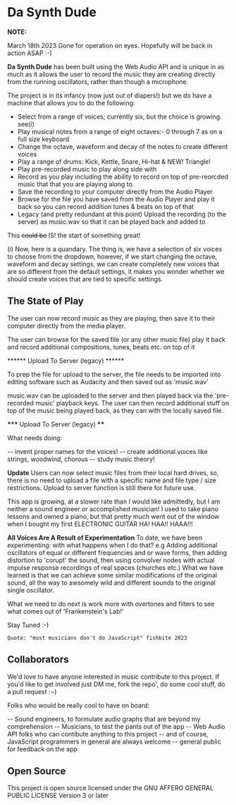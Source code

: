 # Da Synth Dude

**NOTE:**

March 18th 2023
Gone for operation on eyes. Hopefully will be back in action ASAP :-)

**Da Synth Dude** has been built using the Web Audio API and is unique in as much as
it allows the user to record the music they are creating directly from the running
oscillators, rather than though a microphone.

The project is in its infancy (now just out of diapers!) but we do have a machine that allows you to do the
following:

- Select from a range of voices; currently six, but the choice is growing. see(i)
- Play musical notes from a range of eight octaves:- 0 through 7 as on a full size
  keyboard
- Change the octave, waveform and decay of the notes to create different voices
- Play a range of drums: Kick, Kettle, Snare, Hi-hat & NEW! Triangle!
- Play pre-recorded music to play along side with
- Record as you play including the ability to record on top of pre-reorcded music that
  that you are playing along to.
- Save the recording to your computer directly from the Audio Player
- Browse for the file you have saved from the Audio Player and play it back so you can record addition tunes & beats on top of that
- Legacy (and pretty redundant at this point) Upload the recording (to the server) as music.wav so that it can be played back and added to

This ~~could be~~ IS! the start of something great!

(i) Now, here is a quandary. The thing is, we have a selection of six voices to choose from the dropdown, however, if we start changing the octave, waveform and decay settings, we can create completely new voices that are so different from the default settings, it makes you wonder whether we should create voices that are tied to specific settings.

## The State of Play

The user can now record music as they are playing, then save it to their computer directly from the media player.

The user can browse for the saved file (or any other music file) play it back and record additional compositions, tunes, beats etc. on top of it

**\*\*\*\* Upload To Server (legacy) **\*\*\*\*

To prep the file for upload to the server, the file needs to be imported into editing software such as Audacity and then saved out as 'music.wav'

music.wav can be uploaded to the server and then played back via the 'pre-recorded music' playback keys. The user can then record additional stuff on top of the music being played back, as they can with the locally saved file.

**\*\*\*** Upload To Server (legacy) **\*\***

What needs doing:

-- invent proper names for the voices!
-- create additional voices like strings, woodwind, chorous
-- study music theory!

**Update**
Users can now select music files from their local hard drives, so, there is no need to upload a file with a specific name and file type / size restrictions. Upload to server function is still there for future use.

This app is growing, at a slower rate than I would like admittedly, but I am neither a sound engineer or accomplished musician! I used to take piano lessons and owned a piano, but that pretty much went out of the window when I bought my first ELECTRONIC GUITAR HA! HAA!! HAAA!!!

**All Voices Are A Result of Experimentation** To date, we have been experimenting: with what happens when I do that? e.g Adding additional oscillators of equal or different frequencies and or wave forms, then adding distortion to 'corupt' the sound, then using convolver nodes with actual impulse response recordings of real spaces (churches etc.) What we have learned is that we can achieve some similar modifications of the original sound, all the way to awsomely wild and different sounds to the original single oscillator.

What we need to do next is work more with overtones and filters to see what comes out of 'Frankenstein's Lab!'

Stay Tuned :-)

    Quote: "most musicians don't do JavaScript" fishbite 2023

## Collaborators

We'd love to have anyone interested in music contribute to this project. If you'd like
to get involved just DM me, fork the repo', do some cool stuff, do a pull request :¬)

Folks who would be really cool to have on board:

-- Sound engineers, to formulate audio graphs that are beyond my comprehension
-- Musicians, to test the pants out of the app
-- Web Audio API folks who can contibute anything to this project
-- and of course, JavaScript programmers in general are always welcome
-- general public for feedback on the app

## Open Source

This project is open source licensed under the
GNU AFFERO GENERAL PUBLIC LICENSE Version 3 or later
